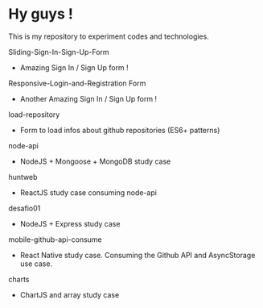 # Hy guys !

This is my repository to experiment codes and technologies.

Sliding-Sign-In-Sign-Up-Form
  - Amazing Sign In / Sign Up form !

Responsive-Login-and-Registration Form
 - Another Amazing Sign In / Sign Up form !

load-repository
  - Form to load infos about github repositories (ES6+ patterns)

node-api
  - NodeJS + Mongoose + MongoDB study case

huntweb
  - ReactJS study case consuming node-api

desafio01
  - NodeJS + Express study case

mobile-github-api-consume
  - React Native study case. Consuming the Github API and AsyncStorage use case.

charts
  - ChartJS and array study case
